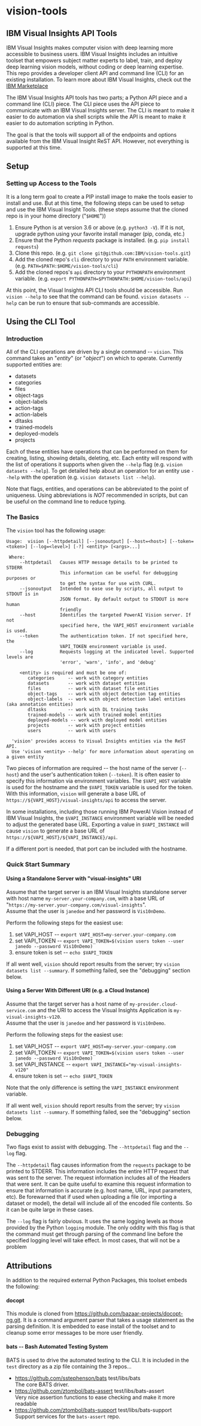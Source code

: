 # vision-tools
## IBM Visual Insights API Tools
IBM Visual Insights makes computer vision with deep learning more accessible to business users. IBM Visual Insights
includes an intuitive toolset that empowers subject matter experts to label, train, and deploy deep learning vision
models, without coding or deep learning expertise. This repo provides a developer client API and command line (CLI) for
an existing installation. To learn more about IBM Visual Insights, check out the
[IBM Marketplace](https://www.ibm.com/us-en/marketplace/ibm-powerai-vision)

The IBM Visual Insights API tools has two parts; a Python API piece and a command line (CLI) piece.
The CLI piece uses the API piece to communicate with an IBM Visual Insights server. The CLI
is meant to make it easier to do automation via shell scripts while the API is meant to make it easier to
do automation scripting in Python.

The goal is that the tools will support all of the endpoints and options available from the IBM
Visual Insight ReST API. However, not everything is supported at this time.

## Setup
### Setting up Access to the Tools
It is a long term goal to create a PIP install image to make the tools easier to install and use.
But at this time, the following steps can be used to setup and use the IBM Visual Insight Tools.
(these steps assume that the cloned repo is in your home directory ("`$HOME`"))

 1. Ensure Python is at version 3.6 or above (e.g. `python3 -V`). If it is not, upgrade python 
 using your favorite install manager (pip, conda, etc.)
 1. Ensure that the Python _requests_ package is installed. (e.g. `pip install requests`)
 1. Clone this repo. (e.g. `git clone git@github.com:IBM/vision-tools.git`)
 1. Add the cloned repo's `cli` directory to your `PATH` environment variable.
    (e.g. `PATH=$PATH:$HOME/vision-tools/cli`) 
 1. Add the cloned repos's `api` directory to your `PYTHONPATH` environment variable.
    (e.g. `export PYTHONPATH=$PYTHONPATH:$HOME/vision-tools/api`)

At this point, the Visual Insights API CLI tools should be accessible. Run `vision --help` to see that the
command can be found. `vision datasets --help` can be run to ensure that sub-commands are accessible.

## Using the CLI Tool
### Introduction
All of the CLI operations are driven by a single command -- `vision`. This command takes an "_entity_"
(or "_object_") on which to operate. Currently supported entities are:

 * datasets
 * categories
 * files
 * object-tags
 * object-labels
 * action-tags
 * action-labels
 * dltasks
 * trained-models
 * deployed-models
 * projects

Each of these entities have operations that can be performed on them for creating, listing, showing details,
deleting, etc. Each entity will respond with the list of operations it supports when given the `--help` flag
(e.g. `vision datasets --help`). To get detailed help about an operation for an entity use `--help` with the
operation (e.g. `vision datasets list --help`).

Note that flags, entities, and operations can be abbreviated to the point of uniqueness. Using abbreviations is *NOT*
recommended in scripts, but can be useful on the command line to reduce typing.

### The Basics
The `vision` tool has the following usage:
```
Usage:  vision [--httpdetail] [--jsonoutput] [--host=<host>] [--token=<token>] [--log=<level>] [-?] <entity> [<args>...]

 Where:
     --httpdetail   Causes HTTP message details to be printed to STDERR
                    This information can be useful for debugging purposes or
                    to get the syntax for use with CURL.
     --jsonoutput   Intended to ease use by scripts, all output to STDOUT is in
                    JSON format. By default output to STDOUT is more human
                    friendly
     --host         Identifies the targeted PowerAI Vision server. If not
                    specified here, the VAPI_HOST environment variable is used.
     --token        The authentication token. If not specified here, the
                    VAPI_TOKEN environment variable is used.
     --log          Requests logging at the indicated level. Supported levels are
                    'error', 'warn', 'info', and 'debug'

     <entity> is required and must be one of:
        categories     -- work with category entities
        datasets       -- work with dataset entities
        files          -- work with dataset file entities
        object-tags    -- work with object detection tag entities
        object-labels  -- work with object detection label entities (aka annotation entities)
        dltasks        -- work with DL training tasks
        trained-models -- work with trained model entities
        deployed-models -- work with deployed model entities
        projects       -- work with project entities
        users          -- work with users
  
  'vision' provides access to Visual Insights entities via the ReST API.
  Use 'vision <entity> --help' for more information about operating on a given entity
```

Two pieces of information are required -- the host name of the server (`--host`) and the user's authentication
token (`--token`). It is often easier to specify this information via environment variables. The `$VAPI_HOST`
variable is used for the hostname and the `$VAPI_TOKEN` variable is used for the token. With this information,
`vision` will generate a base URL of `https://${VAPI_HOST}/visual-insights/api` to access the server.

In some installations, including those running IBM PowerAI Vision instead of IBM Visual Insights, 
the `$VAPI_INSTANCE` environment variable will be needed to adjust the generated base URL. Exporting a value in
`$VAPI_INSTANCE` will cause `vision` to generate a base URL of `https://${VAPI_HOST}/${VAPI_INSTANCE}/api`.

If a different port is needed, that port can be included with the hostname.

### Quick Start Summary
#### Using a Standalone Server with "visual-insights" URI

Assume that the target server is an IBM Visual Insights standalone server with host name `my-server.your-company.com`,
with a base URL of "`https://my-server.your-company.com/visual-insights`".<br>
Assume that the user is `janedoe` and her password is `Vis10nDemo`.

Perform the following steps for the easiest use:
 1. set VAPI_HOST -- `export VAPI_HOST=my-server.your-company.com`
 2. set VAPI_TOKEN -- `export VAPI_TOKEN=$(vision users token --user janedo --password Vis10nDemo)`
 3. ensure token is set -- `echo $VAPI_TOKEN`

If all went well, `vision` should report results from the server; try `vision datasets list --summary`.
If something failed, see the "debugging" section below.

#### Using a Server With Different URI (e.g. a Cloud Instance)

Assume that the target server has a host name of `my-provider.cloud-service.com` and the URI to access
the Visual Insights Application is `my-visual-insights-v120`.<br>
Assume that the user is `janedoe` and her password is `Vis10nDemo`.

Perform the following steps for the easiest use:
 1. set VAPI_HOST -- `export VAPI_HOST=my-server.your-company.com`
 2. set VAPI_TOKEN -- `export VAPI_TOKEN=$(vision users token --user janedo --password Vis10nDemo)`
 3. set VAPI_INSTANCE -- `export VAPI_INSTANCE="my-visual-insights-v120"`
 4. ensure token is set -- `echo $VAPI_TOKEN`

Note that the only difference is setting the `VAPI_INSTANCE` environment variable.

If all went well, `vision` should report results from the server; try `vision datasets list --summary`.
If something failed, see the "debugging" section below.

### Debugging
Two flags exist to assist with debugging. The `--httpdetail` flag and the `--log` flag.

The `--httpdetail` flag causes information from the `requests` package to be printed to STDERR.
This information includes the entire HTTP request that was sent to the server. The request
information includes all of the Headers that were sent. It can be quite useful to examine this
request information to ensure that information is accurate (e.g. host name, URL, input parameters, etc).
Be forewarned that if used when uploading a file (or importing a dataset or model), the detail will
include all of the encoded file contents. So it can be quite large in these cases.

The `--log` flag is fairly obvious. It uses the same logging levels as those provided by the Python `logging` module.
The only oddity with this flag is that the command must get through parsing of the command line before the specified
logging level will take effect. In most cases, that will not be a problem


## Attributions
In addition to the required external Python Packages, this toolset embeds the following:

#### docopt
This module is cloned from https://github.com/bazaar-projects/docopt-ng.git. It is a command
argument parser that takes a usage statement as the parsing definition. It is embedded to
ease install of the toolset and to cleanup some error messages to be more user friendly.

#### bats -- Bash Automated Testing System
BATS is used to drive the automated testing to the CLI. It is included in the `test` directory as
a zip file containing the 3 repos...
 * https://github.com/sstephenson/bats test/libs/bats<br>
   The core BATS driver.
 * https://github.com/ztombol/bats-assert test/libs/bats-assert<br>
   Very nice assertion functions to ease checking and make it more readable
 * https://github.com/ztombol/bats-support test/libs/bats-support<br>
   Support services for the `bats-assert` repo.


